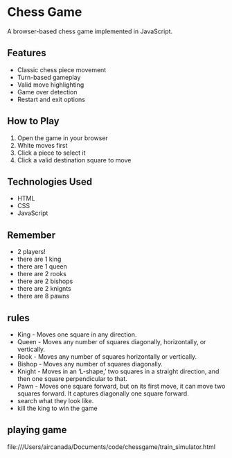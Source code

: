 # Chess Game

A browser-based chess game implemented in JavaScript.

## Features
- Classic chess piece movement
- Turn-based gameplay
- Valid move highlighting
- Game over detection
- Restart and exit options

## How to Play
1. Open the game in your browser
2. White moves first
3. Click a piece to select it
4. Click a valid destination square to move

## Technologies Used
- HTML
- CSS
- JavaScript
## Remember
- 2 players!
- there are 1 king
- there are 1 queen
- there are 2 rooks
- there are 2 bishops
- there are 2 knignts
- there are 8 pawns
## rules
- King - Moves one square in any direction.
- Queen - Moves any number of squares diagonally, horizontally, or vertically.
- Rook - Moves any number of squares horizontally or vertically.
- Bishop - Moves any number of squares diagonally.
- Knight - Moves in an ‘L-shape,’ two squares in a straight direction, and then one square perpendicular to that.
- Pawn - Moves one square forward, but on its first move, it can move two squares forward. It captures diagonally one square forward.
- search what they look like.
- kill the king to win the game

## playing game
file:///Users/aircanada/Documents/code/chessgame/train_simulator.html
